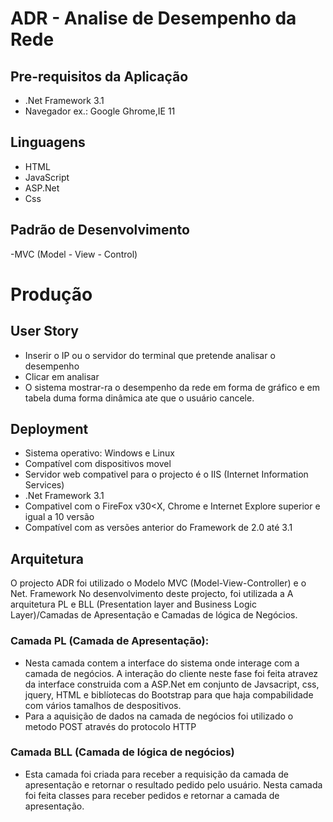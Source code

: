 # ADR - Analise de Desempenho da Rede
## Pre-requisitos da Aplicação
- .Net Framework 3.1
- Navegador ex.: Google Ghrome,IE 11

## Linguagens
- HTML
- JavaScript
- ASP.Net
- Css

## Padrão de Desenvolvimento
-MVC (Model - View - Control)

# Produção
## User Story
- Inserir o IP ou o servidor do terminal que pretende analisar o desempenho
- Clicar em analisar
- O sistema mostrar-ra o desempenho da rede em forma de gráfico e em tabela duma forma dinâmica ate que o usuário cancele.

## Deployment
- Sistema operativo: Windows e Linux
- Compatível com dispositivos movel
- Servidor web compativel para o projecto é o IIS (Internet Information Services)
- .Net Framework 3.1
- Compativel com o FireFox v30<X, Chrome e Internet Explore  superior e igual a 10 versão
- Compatível com as versões anterior do Framework  de 2.0 até 3.1

## Arquitetura
O projecto ADR foi utilizado o Modelo  MVC (Model-View-Controller) e o Net. Framework
No desenvolvimento deste projecto, foi utilizada a A arquitetura PL e BLL (Presentation layer and Business Logic Layer)/Camadas de Apresentação e Camadas de lógica de Negócios.
### Camada PL (Camada de Apresentação):
- Nesta camada contem a interface do sistema onde interage com a camada de negócios. A interação do cliente neste fase foi feita atravez da interface construida com a ASP.Net em conjunto de Javsacript, css, jquery, HTML e biblíotecas do Bootstrap para que haja compabilidade com vários tamalhos de despositivos.
- Para a aquisição de dados na camada de negócios foi utilizado o metodo POST através do protocolo HTTP

### Camada BLL (Camada de lógica de negócios)
- Esta camada foi criada para receber a requisição da camada de apresentação e retornar o resultado pedido pelo usuário.
Nesta camada foi feita classes para receber pedidos e retornar a camada de apresentação.


